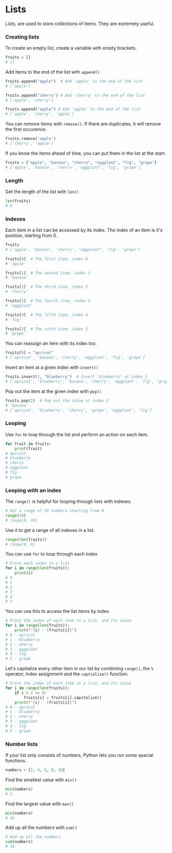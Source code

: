 # Lists

Lists, are used to store collections of items. They are extremely useful.

### Creating lists

To create an empty list, create a variable with empty brackets.

```python
fruits = []
# []
```

Add items to the end of the list with `append()`

```python
fruits.append("apple")  # Add 'apple' to the end of the list
# ['apple']

fruits.append("cherry") # Add 'cherry' to the end of the list
# ['apple', 'cherry']

fruits.append("apple") # Add 'apple' to the end of the list
# ['apple', 'cherry', 'apple']
```

You can remove items with `remove()`. If there are duplicates, it will remove the first occurence.
```python
fruits.remove('apple')
# ['cherry', 'apple']
```

If you know the items ahead of time, you can put them in the list at the start.

```python
fruits = ["apple", "banana", "cherry", "eggplant", "fig", "grape"]
# ['apple', 'banana', 'cherry', 'eggplant', 'fig', 'grape']
```

### Length

Get the length of the list with `len()`
```python
len(fruits)
# 6
```


### Indexes

Each item in a list can be accessed by its index. The index of an item is it's position, starting from 0.

```python
fruits
# ['apple', 'banana', 'cherry', 'eggplant", 'fig', 'grape']

fruits[0]  # The first item, index 0
# 'apple'

fruits[1]  # The second item, index 1
# 'banana'

fruits[2]  # The third item, index 2
# 'cherry'

fruits[3]  # The fourth item, index 3
# 'eggplant'

fruits[4]  # The fifth item, index 4
# 'fig'

fruits[5]  # The sixth item, index 5
# 'grape'
```

You can reassign an item with its index too.
```python
fruits[0] = "apricot"
# ['apricot', 'banana', 'cherry', 'eggplant', 'fig', 'grape']
```


Insert an item at a given index with `insert()`

```python
fruits.insert(1, "blueberry")  # Insert 'blueberry' at index 1
# ['apricot', 'blueberry', 'banana', 'cherry', 'eggplant', 'fig', 'grape']
```

Pop out the item at the given index with `pop()`

```python
fruits.pop(2)  # Pop out the value at index 2
# 'banana'
# ['apricot', 'blueberry', 'cherry', 'grape', 'eggplant', 'fig']
```


### Looping

Use `for` to loop through the list and perform an action on each item.

```python
for fruit in fruits:
    print(fruit)
# apricot
# blueberry
# cherry
# eggplant
# fig
# grape
```


### Looping with an index

The `range()` is helpful for looping through lists with indexes.

```python
# Get a range of 10 numbers starting from 0
range(10)
# range(0, 10)
```

Use it to get a range of all indexes in a list.

```python
range(len(fruits))
# range(0, 6)
```

You can use `for` to loop through each index.
```python
# Print each index in a list
for i in range(len(fruits)):
    print(i)
# 0
# 1
# 2
# 3
# 4
# 5
```

You can use this to access the list items by index.
```python
# Print the index of each item in a list, and its value
for i in range(len(fruits)):
    print(f"{i} - {fruits[i]}")
# 0 - apricot
# 1 - blueberry
# 2 - cherry
# 3 - eggplant
# 4 - fig
# 5 - grape
```


Let's capitalize every other item in our list by combining `range()`, the `%` operator, index assignment and the `captialize()` function.
```python
# Print the index of each item in a list, and its value
for i in range(len(fruits)):
    if i % 2 == 0:
        fruits[i] = fruits[i].capitalize()
    print(f"{i} - {fruits[i]}")
# 0 - apricot
# 1 - blueberry
# 2 - cherry
# 3 - eggplant
# 4 - fig
# 5 - grape
```

### Number lists

If your list only consists of numbers, Python lets you run some special functions.

```python
numbers = [2, 4, 6, 8, 10]
```

Find the smallest value with `min()`

```python
min(numbers)
# 2
```

Find the largest value with `max()`

```python
min(numbers)
# 10
```

Add up all the numbers with `sum()`

```python
# Add up all the numbers
sum(numbers)
# 30
```
